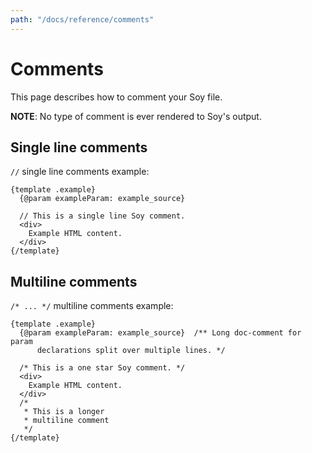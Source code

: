 ```yaml
---
path: "/docs/reference/comments"
---
```


# Comments

This page describes how to comment your Soy file.

**NOTE**: No type of comment is ever rendered to Soy's output.

## Single line comments

`//` single line comments example:

```soy
{template .example}
  {@param exampleParam: example_source}

  // This is a single line Soy comment.
  <div>
    Example HTML content.
  </div>
{/template}
```

## Multiline comments

`/* ... */` multiline comments example:

```soy
{template .example}
  {@param exampleParam: example_source}  /** Long doc-comment for param
      declarations split over multiple lines. */

  /* This is a one star Soy comment. */
  <div>
    Example HTML content.
  </div>
  /*
   * This is a longer
   * multiline comment
   */
{/template}
```
